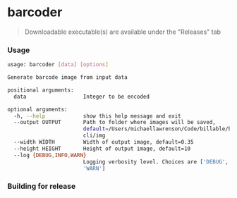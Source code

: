 # barcoder

> Downloadable executable(s) are available under the "Releases" tab

### Usage
```bash
usage: barcoder [data] [options]

Generate barcode image from input data

positional arguments:
  data                  Integer to be encoded

optional arguments:
  -h, --help            show this help message and exit
  --output OUTPUT       Path to folder where images will be saved,
                        default=/Users/michaellawrenson/Code/billable/barcode-
                        cli/img
  --width WIDTH         Width of output image, default=0.35
  --height HEIGHT       Height of output image, default=10
  --log {DEBUG,INFO,WARN}
                        Logging verbosity level. Choices are ['DEBUG', 'INFO',
                        'WARN']
```

### Building for release
```bash

```

